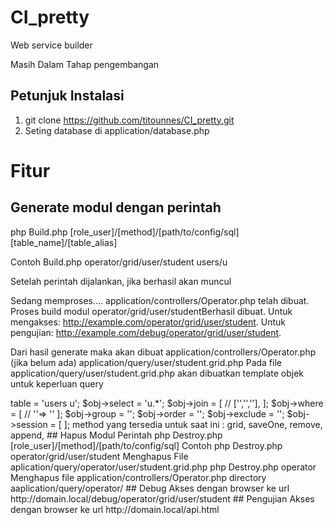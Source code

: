 # CI_pretty
Web service builder

Masih Dalam Tahap pengembangan

## Petunjuk Instalasi
1. git clone https://github.com/titounnes/CI_pretty.git
2. Seting database di application/database.php

# Fitur

## Generate modul dengan perintah 

php Build.php [role_user]/[method]/[path/to/config/sql] [table_name]/[table_alias]

Contoh Build.php operator/grid/user/student users/u

Setelah perintah dijalankan, jika berhasil akan muncul 

Sedang memproses....
application/controllers/Operator.php telah dibuat.
Proses build modul operator/grid/user/studentBerhasil dibuat.
Untuk mengakses: http://example.com/operator/grid/user/student.
Untuk pengujian: http://example.com/debug/operator/grid/user/student.

Dari hasil generate maka akan dibuat
application/controllers/Operator.php (jika belum ada)
application/query/user/student.grid.php
Pada file application/query/user/student.grid.php akan dibuatkan template objek untuk keperluan query 

<?php defined('BASEPATH') OR exit('No direct script access allowed');

/*===============================================================
* CodeIgniter Base Config
* @package	CI_BaseConfig
* @author	Harjito
* @copyright	Copyright (c) 2017 - 2018, eProject Technology. (https://e-project-tech.com/)
===============================================================*/

$obj = new stdClass();
$obj->table = 'users u';
$obj->select = 'u.*';
$obj->join = [
//	['','',''],
];
$obj->where = [
//	''=> ''
];
$obj->group = '';
$obj->order = '';
$obj->exclude = '';
$obj->session = [
	
];
method yang tersedia untuk saat ini : grid, saveOne, remove, append,  

## Hapus Modul

Perintah
php Destroy.php [role_user]/[method]/[path/to/config/sql]
Contoh
php Destroy.php operator/grid/user/student
Menghapus
File aplication/query/operator/user/student.grid.php

php Destroy.php operator
Menghapus 
file application/controllers/Operator.php
directory aaplication/query/operator/

## Debug 

Akses dengan browser ke url http://domain.local/debug/operator/grid/user/student

## Pengujian

Akses dengan browser ke url http://domain.local/api.html

